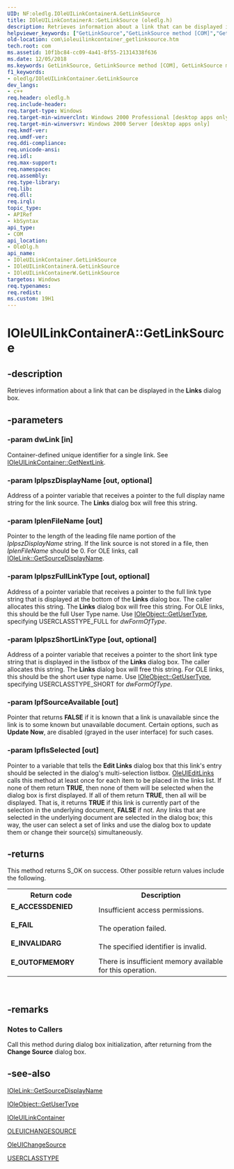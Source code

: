 ```yaml
---
UID: NF:oledlg.IOleUILinkContainerA.GetLinkSource
title: IOleUILinkContainerA::GetLinkSource (oledlg.h)
description: Retrieves information about a link that can be displayed in the Links dialog box.helpviewer_keywords: ["GetLinkSource","GetLinkSource method [COM]","GetLinkSource method [COM]","IOleUILinkContainer interface","GetLinkSource method [COM]","IOleUILinkContainerA interface","GetLinkSource method [COM]","IOleUILinkContainerW interface","IOleUILinkContainer interface [COM]","GetLinkSource method","IOleUILinkContainer::GetLinkSource","IOleUILinkContainerA interface [COM]","GetLinkSource method","IOleUILinkContainerA.GetLinkSource","IOleUILinkContainerA::GetLinkSource","IOleUILinkContainerW interface [COM]","GetLinkSource method","IOleUILinkContainerW::GetLinkSource","_ole_IOleUILinkContainer_GetLinkSource","com.ioleuilinkcontainer_getlinksource","oledlg/IOleUILinkContainer::GetLinkSource","oledlg/IOleUILinkContainerA::GetLinkSource","oledlg/IOleUILinkContainerW::GetLinkSource"]
old-location: com\ioleuilinkcontainer_getlinksource.htm
tech.root: com
ms.assetid: 10f1bc84-cc09-4a41-8f55-21314338f636
ms.date: 12/05/2018
ms.keywords: GetLinkSource, GetLinkSource method [COM], GetLinkSource method [COM],IOleUILinkContainer interface, GetLinkSource method [COM],IOleUILinkContainerA interface, GetLinkSource method [COM],IOleUILinkContainerW interface, IOleUILinkContainer interface [COM],GetLinkSource method, IOleUILinkContainer::GetLinkSource, IOleUILinkContainerA interface [COM],GetLinkSource method, IOleUILinkContainerA.GetLinkSource, IOleUILinkContainerA::GetLinkSource, IOleUILinkContainerW interface [COM],GetLinkSource method, IOleUILinkContainerW::GetLinkSource, _ole_IOleUILinkContainer_GetLinkSource, com.ioleuilinkcontainer_getlinksource, oledlg/IOleUILinkContainer::GetLinkSource, oledlg/IOleUILinkContainerA::GetLinkSource, oledlg/IOleUILinkContainerW::GetLinkSource
f1_keywords:
- oledlg/IOleUILinkContainer.GetLinkSource
dev_langs:
- c++
req.header: oledlg.h
req.include-header: 
req.target-type: Windows
req.target-min-winverclnt: Windows 2000 Professional [desktop apps only]
req.target-min-winversvr: Windows 2000 Server [desktop apps only]
req.kmdf-ver: 
req.umdf-ver: 
req.ddi-compliance: 
req.unicode-ansi: 
req.idl: 
req.max-support: 
req.namespace: 
req.assembly: 
req.type-library: 
req.lib: 
req.dll: 
req.irql: 
topic_type:
- APIRef
- kbSyntax
api_type:
- COM
api_location:
- OleDlg.h
api_name:
- IOleUILinkContainer.GetLinkSource
- IOleUILinkContainerA.GetLinkSource
- IOleUILinkContainerW.GetLinkSource
targetos: Windows
req.typenames: 
req.redist: 
ms.custom: 19H1
---
```


# IOleUILinkContainerA::GetLinkSource


## -description


Retrieves information about a link that can be displayed in the <b>Links</b> dialog box.


## -parameters




### -param dwLink [in]

Container-defined unique identifier for a single link. See <a href="https://docs.microsoft.com/windows/desktop/api/oledlg/nf-oledlg-ioleuilinkcontainera-getnextlink">IOleUILinkContainer::GetNextLink</a>.


### -param lplpszDisplayName [out, optional]

Address of a pointer variable that receives a pointer to the full display name string for the link source. The <b>Links</b> dialog box will free this string.


### -param lplenFileName [out]

Pointer to the length of the leading file name portion of the <i>lplpszDisplayName</i> string. If the link source is not stored in a file, then <i>lplenFileName</i> should be 0. For OLE links, call <a href="https://docs.microsoft.com/windows/desktop/api/oleidl/nf-oleidl-iolelink-getsourcedisplayname">IOleLink::GetSourceDisplayName</a>.


### -param lplpszFullLinkType [out, optional]

Address of a pointer variable that receives a pointer to the full link type string that is displayed at the bottom of the <b>Links</b> dialog box. The caller allocates this string. The <b>Links</b> dialog box will free this string. For OLE links, this should be the full User Type name. Use <a href="https://docs.microsoft.com/windows/desktop/api/oleidl/nf-oleidl-ioleobject-getusertype">IOleObject::GetUserType</a>, specifying USERCLASSTYPE_FULL for <i>dwFormOfType</i>.


### -param lplpszShortLinkType [out, optional]

Address of a pointer variable that receives a pointer to the short link type string that is displayed in the listbox of the <b>Links</b> dialog box. The caller allocates this string. The <b>Links</b> dialog box will free this string. For OLE links, this should be the short user type name. Use <a href="https://docs.microsoft.com/windows/desktop/api/oleidl/nf-oleidl-ioleobject-getusertype">IOleObject::GetUserType</a>, specifying USERCLASSTYPE_SHORT for <i>dwFormOfType</i>.


### -param lpfSourceAvailable [out]

Pointer that returns <b>FALSE</b> if it is known that a link is unavailable since the link is to some known but unavailable document. Certain options, such as <b>Update Now</b>, are disabled (grayed in the user interface) for such cases.


### -param lpfIsSelected [out]

Pointer to a variable that tells the <b>Edit Links</b> dialog box that this link's entry should be selected in the dialog's multi-selection listbox. <a href="https://docs.microsoft.com/windows/desktop/api/oledlg/nf-oledlg-oleuieditlinksa">OleUIEditLinks</a> calls this method at least once for each item to be placed in the links list. If none of them return <b>TRUE</b>, then none of them will be selected when the dialog box is first displayed. If all of them return <b>TRUE</b>, then all will be displayed. That is, it returns <b>TRUE</b> if this link is currently part of the selection in the underlying document, <b>FALSE</b> if not. Any links that are selected in the underlying document are selected in the dialog box; this way, the user can select a set of links and use the dialog box to update them or change their source(s) simultaneously.


## -returns



This method returns S_OK on success. Other possible return values include the following.

<table>
<tr>
<th>Return code</th>
<th>Description</th>
</tr>
<tr>
<td width="40%">
<dl>
<dt><b>E_ACCESSDENIED</b></dt>
</dl>
</td>
<td width="60%">
Insufficient access permissions.

</td>
</tr>
<tr>
<td width="40%">
<dl>
<dt><b>E_FAIL</b></dt>
</dl>
</td>
<td width="60%">
The operation failed.

</td>
</tr>
<tr>
<td width="40%">
<dl>
<dt><b>E_INVALIDARG</b></dt>
</dl>
</td>
<td width="60%">
The specified identifier is invalid.

</td>
</tr>
<tr>
<td width="40%">
<dl>
<dt><b>E_OUTOFMEMORY</b></dt>
</dl>
</td>
<td width="60%">
There is insufficient memory available for this operation.

</td>
</tr>
</table>
 




## -remarks



<h3><a id="Notes_to_Callers"></a><a id="notes_to_callers"></a><a id="NOTES_TO_CALLERS"></a>Notes to Callers</h3>
Call this method during dialog box initialization, after returning from the <b>Change Source</b> dialog box.




## -see-also




<a href="https://docs.microsoft.com/windows/desktop/api/oleidl/nf-oleidl-iolelink-getsourcedisplayname">IOleLink::GetSourceDisplayName</a>



<a href="https://docs.microsoft.com/windows/desktop/api/oleidl/nf-oleidl-ioleobject-getusertype">IOleObject::GetUserType</a>



<a href="https://docs.microsoft.com/windows/desktop/api/oledlg/nn-oledlg-ioleuilinkcontainera">IOleUILinkContainer</a>



<a href="https://docs.microsoft.com/windows/desktop/api/oledlg/ns-oledlg-oleuichangesourcea">OLEUICHANGESOURCE</a>



<a href="https://docs.microsoft.com/windows/desktop/api/oledlg/nf-oledlg-oleuichangesourcea">OleUIChangeSource</a>



<a href="https://docs.microsoft.com/windows/desktop/api/oleidl/ne-oleidl-userclasstype">USERCLASSTYPE</a>
 

 

